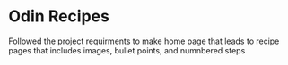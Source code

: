 # Odin Recipes
Followed the project requirments to make home page that leads to recipe pages that includes images, bullet points, and numnbered steps